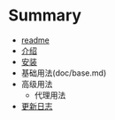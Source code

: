 # Summary

* [readme](README.md)
* [介绍](doc/intro.md)
* [安装](doc/instrall.md)
* 基础用法\(doc/base.md\)
* 高级用法
  * 代理用法
* [更新日志](../updateinfo.md)

